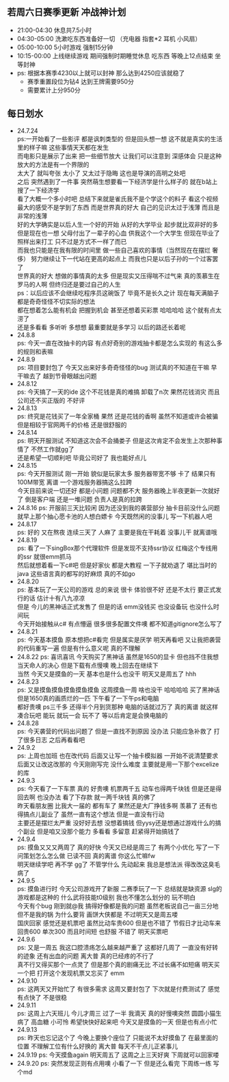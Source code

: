 ## 若周六日赛季更新 冲战神计划

- 21:00-04:30 休息共7.5小时
- 04:30-05:00 洗漱吃东西准备好一切 （充电器 指套*2 耳机 小风扇）
- 05:00-10:00 5小时游戏 强制15分钟
- 10:15-00:00 上线继续游戏 期间强制时期睡觉休息 吃东西 等晚上12点结束 坐等封神
- ps: 根据本赛季4230以上就可以封神 那么达到4250应该就稳了
    - 赛季重置段位为钻4 达到王牌需要950分
    - 需要累计上分950分

## 每日划水

- 24.7.24  
  ps:一开始看了一些影评 都是讽刺类型的 但是回头想一想 这不就是真实的生活里的样子嘛 这些事情天天都在发生  
  而电影只是展示了出来 把一些细节放大 让我们可以注意到 深感体会 只是这种放大的方法是有一个界限的  
  太大了 就叫夸张 太小了 又太过于隐晦 这也是导演的高明之处吧  
  之后 突然遇到了一件事 突然萌生想要看一下经济学是什么样子的 就在b站上搜了一下经济学  
  看了大概一个多小时吧 总结下来就是雀氏我不是个学这个的料子 看这个视频 最大的感受不是学到了东西 而是世界真的好大
  自己的见识太过于浅薄 而且是非常的浅薄  
  好的大学确实是以后人生一个好的开始 从好的大学毕业 起步就比双非好的多  
  但是现在也一想 父母付出了一辈子的心血 供我这个一个大学生 但现在毕业了 照样出来打工 只不过是方式不一样了而已  
  而我也只能是在我有限的时间里 做一些自己喜欢的事情（当然现在在摆烂 奢侈） 努力继续让下一代站在更高的起点上
  而我也只是以后子孙的一个过客罢了  
  世界真的好大 想做的事情真的太多 但是现实又压得喘不过气来 真的羡慕生在罗马的人啊 但终归还是要过自己的人生  
  ps：以后应该不会继续吃程序员这碗饭了 毕竟不是长久之计 现在每天满脑子都是奇奇怪怪不切实际的想法  
  都在想着怎么能有机会 把握到机会 甚至还想着买彩票 哈哈哈哈 这个就有点太涝了  
  还是多看看 多听听 多想想 最重要就是多学习 以后的路还长着呢
- 24.8.8  
  ps: 今天一直在改抽卡的内容 有点好奇别的游戏抽卡都是怎么实现的 有这么多的规则和表嘛
- 24.8.9  
  ps: 项目要封包了 今天又出来好多奇奇怪怪的bug 测试真的不知道在干嘛 早干嘛去了 越到节骨眼越出问题
- 24.8.12  
  ps: 今天搞了一天的ide 这个不花钱是真的难搞 卸载了n次 果然花钱消灾 而且 公司还不买正版的 不好评
- 24.8.13  
  ps: 终究是花钱买了一年全家桶 果然 还是花钱的香啊 虽然不知道或许会被骗 但是相较于官网两千的价格 还是很舒服的
- 24.8.14  
  ps: 明天开服测试 不知道这次会不会捅娄子 但是这次肯定不会发生上次那种事情了 不然工作就gg了  
  还是希望一切顺利吧 毕竟公司好了 我也能好点儿
- 24.8.15  
  ps: 今天开服测试 刚一开始 貌似是玩家太多 服务器带宽不够 卡了 结果只有100M带宽 离谱 一个游戏服务器搞这么拉跨  
  今天目前来说一切还好 都是小问题 问题都不大 服务器晚上半夜更新一次就好了 倒是客户端 还是一堆问题 负责人是真的拉跨
- 24.8.16
  ps: 开服前三天比较闲 因为还没到我的袭营部分 抽卡目前没什么问题 就早上那个抽心愿卡池的人想白嫖卡
  今天既然闲的没事儿 写一下机器人吧
- 24.8.17  
  ps: 好的 又在熬夜 连续三天了 人麻了 主要是我在干耗着 没事儿干 就离谱哦
- 24.8.19  
  ps: 看了一下singBox那个代理软件 但是发现不支持ssr协议 红梅这个专线用的ssr 就很emm抓马  
  然后就想着看一下c#吧 但是好家伙 都是大教程 一下子就劝退了 堪比当时的java 这些语言真的都写的好麻烦 真的不如go
- 24.8.20  
  ps: 基本玩了一天公司的游戏 总的来说 很卡 体验很不好 还是不太行 要正式发行的话 估计十有八九凉凉  
  但是 今儿的黑神话正式发售了 但是的话 emm没钱买 也没设备玩 也没什么时间玩  
  今天开始接触从c# 有点懵逼 很多很多配置文件噢 都不知道gitignore怎么写了
- 24.8.21  
  ps: 今天基本摸鱼 原本想把c#看完 但是属实是厌学 明天再看吧 又让我把袭营的代码重写一遍 但是有什么意义呢 真的不理解
- 24.8.22
  ps: 喜讯喜讯 今天购买了黑神话 虽然是1650的显卡 但也挡不住我想当天命人的决心 但是下载有点慢噢 晚上回去在继续下  
  当然 今天又是摸鱼的一天 基本也是什么也没干 明天又是周五了 hhh
- 24.8.23  
  ps: 又是摸鱼摸鱼摸鱼摸鱼摸鱼 这周摸鱼一周 啥也没干 哈哈哈哈 买了黑神话 但是1650真的画质烂的一匹
  下午看了一下午ps和电脑  
  都好贵噢 ps三千多 还得半个月到货那种 电脑的话就过万了 真的离谱 就这样凑合玩吧 能玩 就玩一会 玩不了 等以后肯定是会换电脑的
- 24.8.28  
  ps: 今天袭营的代码出问题了 但是一直找不到原因 没办法 只能应急补救了 打了很多日志 之后再看看吧
- 24.9.2  
  ps: 上周也加班 也在改代码 后面又让写一个抽卡模拟器 一开始不说清楚要求 后面又让改这改那的 今天刚刚写完 没什么难度
  主要就是用一下那个excelize的库
- 24.9.3  
  ps: 今天看了一下车票 真的 好贵噢 机票两千五 动车也得两千块钱 但是还是得回去啊 也没办法 看了下存款 就一两千块钱
  真的佛了  
  昨天看朋友圈 比我大一届的 都有车了 果然还是大厂挣钱多啊 羡慕了 还有也得搞点儿副业了 虽然一直有这个想法
  但是一直没有行动  
  主要还是摆烂太严重 没好好去想 没想着搞钱 但yysy还是想通过游戏什么的搞个副业 但是咱又没那个能力 多看看 多留意 赶紧得开始搞钱了
- 24.9.4  
  ps: 摸鱼又又又两周了 真的好快 今天又已经是周三了 有两个小优化 写了一下 问策划怎么怎么做 已读不回 真的离谱
  你这么忙嘛fw  
  明天继续学吧 再不学 gg了 不管学什么 先动起来 我总是想法派 得改改这臭毛病了
- 24.9.5  
  ps: 摸鱼进行时 今天公司游戏开了新服 二赛季玩了一下 总结就是缺资源 slg的游戏都是这种的 什么武将技能t0级别 我也不懂怎么划分的
  玩不明白  
  今天有个bug 刚到就@我 搞得好像都是我的问题 虽然老板说自己一亩三分地 但不是我的锅 为什么要背 画饼大侠都是
  不过明天又是周五喽  
  国庆回家 感觉还是机票吧 虽然比动车贵600 但是也不错了 节假日才比动车来回贵600 单次300 而且时间短 也舒服 不错了 明天买票吧
- 24.9.6  
  ps: 又是一周五 我这口腔溃疡怎么越来越严重了 这都好几周了 一直没有好转的迹象 还有出血的问题 离大普 真的已经疼的不行了  
  真不行又得买那个一点灵了 但是那个真的剧痛无比 不过长痛不如短痛 明天买一个把 打开这个发现机票又忘买了 emm
- 24.9.10  
  ps: 这两天又开始忙了 有很多需求 这周又要封包了 下次就是付费测试了 感觉有点快了 不是很稳
- 24.9.11  
  ps: 这周上六天班儿 今儿才周三 过了一半 我滴天 真的好慢噢突然 圆圆小猫生病了 高血糖 小可怜 希望快快好起来吧
  今天又是摸鱼的一天 但是也有点小忙
- 24.9.13  
  ps: 昨天也忘记这个了 今晚上要换个座位了 只能说不太好摸鱼了 在最里面的位置 不理解工位有什么好换的 离大普 每天不干点儿正紧事儿
- 24.9.19
  ps: 今天摸鱼again 明天周五了 这周之上三天好爽 下周就可以回家喽
- 24.9.20
  ps: 突然发现正则有点用噢 小看了一下 但是还么看完 下周练一练 写个md